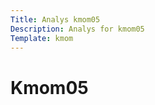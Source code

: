 ```yaml
---
Title: Analys kmom05
Description: Analys for kmom05
Template: kmom
---
```


Kmom05
=======================
